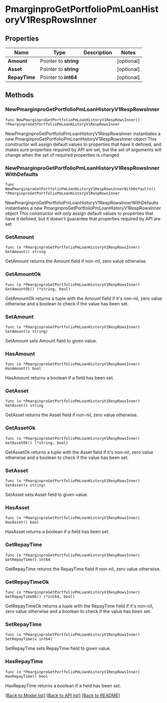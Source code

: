 # PmarginproGetPortfolioPmLoanHistoryV1RespRowsInner

## Properties

Name | Type | Description | Notes
------------ | ------------- | ------------- | -------------
**Amount** | Pointer to **string** |  | [optional] 
**Asset** | Pointer to **string** |  | [optional] 
**RepayTime** | Pointer to **int64** |  | [optional] 

## Methods

### NewPmarginproGetPortfolioPmLoanHistoryV1RespRowsInner

`func NewPmarginproGetPortfolioPmLoanHistoryV1RespRowsInner() *PmarginproGetPortfolioPmLoanHistoryV1RespRowsInner`

NewPmarginproGetPortfolioPmLoanHistoryV1RespRowsInner instantiates a new PmarginproGetPortfolioPmLoanHistoryV1RespRowsInner object
This constructor will assign default values to properties that have it defined,
and makes sure properties required by API are set, but the set of arguments
will change when the set of required properties is changed

### NewPmarginproGetPortfolioPmLoanHistoryV1RespRowsInnerWithDefaults

`func NewPmarginproGetPortfolioPmLoanHistoryV1RespRowsInnerWithDefaults() *PmarginproGetPortfolioPmLoanHistoryV1RespRowsInner`

NewPmarginproGetPortfolioPmLoanHistoryV1RespRowsInnerWithDefaults instantiates a new PmarginproGetPortfolioPmLoanHistoryV1RespRowsInner object
This constructor will only assign default values to properties that have it defined,
but it doesn't guarantee that properties required by API are set

### GetAmount

`func (o *PmarginproGetPortfolioPmLoanHistoryV1RespRowsInner) GetAmount() string`

GetAmount returns the Amount field if non-nil, zero value otherwise.

### GetAmountOk

`func (o *PmarginproGetPortfolioPmLoanHistoryV1RespRowsInner) GetAmountOk() (*string, bool)`

GetAmountOk returns a tuple with the Amount field if it's non-nil, zero value otherwise
and a boolean to check if the value has been set.

### SetAmount

`func (o *PmarginproGetPortfolioPmLoanHistoryV1RespRowsInner) SetAmount(v string)`

SetAmount sets Amount field to given value.

### HasAmount

`func (o *PmarginproGetPortfolioPmLoanHistoryV1RespRowsInner) HasAmount() bool`

HasAmount returns a boolean if a field has been set.

### GetAsset

`func (o *PmarginproGetPortfolioPmLoanHistoryV1RespRowsInner) GetAsset() string`

GetAsset returns the Asset field if non-nil, zero value otherwise.

### GetAssetOk

`func (o *PmarginproGetPortfolioPmLoanHistoryV1RespRowsInner) GetAssetOk() (*string, bool)`

GetAssetOk returns a tuple with the Asset field if it's non-nil, zero value otherwise
and a boolean to check if the value has been set.

### SetAsset

`func (o *PmarginproGetPortfolioPmLoanHistoryV1RespRowsInner) SetAsset(v string)`

SetAsset sets Asset field to given value.

### HasAsset

`func (o *PmarginproGetPortfolioPmLoanHistoryV1RespRowsInner) HasAsset() bool`

HasAsset returns a boolean if a field has been set.

### GetRepayTime

`func (o *PmarginproGetPortfolioPmLoanHistoryV1RespRowsInner) GetRepayTime() int64`

GetRepayTime returns the RepayTime field if non-nil, zero value otherwise.

### GetRepayTimeOk

`func (o *PmarginproGetPortfolioPmLoanHistoryV1RespRowsInner) GetRepayTimeOk() (*int64, bool)`

GetRepayTimeOk returns a tuple with the RepayTime field if it's non-nil, zero value otherwise
and a boolean to check if the value has been set.

### SetRepayTime

`func (o *PmarginproGetPortfolioPmLoanHistoryV1RespRowsInner) SetRepayTime(v int64)`

SetRepayTime sets RepayTime field to given value.

### HasRepayTime

`func (o *PmarginproGetPortfolioPmLoanHistoryV1RespRowsInner) HasRepayTime() bool`

HasRepayTime returns a boolean if a field has been set.


[[Back to Model list]](../README.md#documentation-for-models) [[Back to API list]](../README.md#documentation-for-api-endpoints) [[Back to README]](../README.md)


